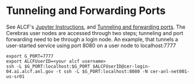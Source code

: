 # Tunneling and Forwarding Ports

<!--[TODO a Cerebras-specific example.-->
See ALCF's [Jupyter Instructions](https://github.com/argonne-lcf/ThetaGPU-Docs/blob/master/doc_staging/jupyter.md), and
[Tunneling and forwarding ports](../sambanova/tunneling-and-forwarding-ports.md). The Cerebras user nodes are accessed through two steps; tunneling and port forwarding need to be through a login node.
An example, that tunnels a user-started service using port 8080 on a user node to localhost:7777
```console
export G_PORT=7777
export ALCFUserID=<your alcf username>
ssh -L $G_PORT:localhost:$G_PORT $ALCFUserID@cer-login-04.ai.alcf.anl.gov -t ssh -L $G_PORT:localhost:8080 -N cer-anl-net001-us-sr01
```


